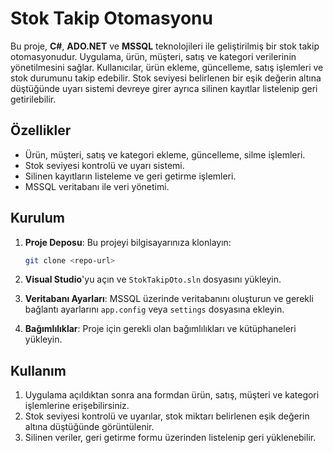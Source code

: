 # **Stok Takip Otomasyonu**

Bu proje, **C#**, **ADO.NET** ve **MSSQL** teknolojileri ile geliştirilmiş bir stok takip otomasyonudur. Uygulama, ürün, müşteri, satış ve kategori verilerinin yönetilmesini sağlar. Kullanıcılar, ürün ekleme, güncelleme, satış işlemleri ve stok durumunu takip edebilir. Stok seviyesi belirlenen bir eşik değerin altına düştüğünde uyarı sistemi devreye girer  ayrıca silinen kayıtlar listelenip geri getirilebilir. 

## **Özellikler**

- Ürün, müşteri, satış ve kategori ekleme, güncelleme, silme işlemleri.
- Stok seviyesi kontrolü ve uyarı sistemi.
- Silinen kayıtların listeleme ve geri getirme işlemleri.
- MSSQL veritabanı ile veri yönetimi.

## **Kurulum**

1. **Proje Deposu**: Bu projeyi bilgisayarınıza klonlayın:
    ```bash
    git clone <repo-url>
    ```

2. **Visual Studio**'yu açın ve `StokTakipOto.sln` dosyasını yükleyin.

3. **Veritabanı Ayarları**: MSSQL üzerinde veritabanını oluşturun ve gerekli bağlantı ayarlarını `app.config` veya `settings` dosyasına ekleyin.

4. **Bağımlılıklar**: Proje için gerekli olan bağımlılıkları ve kütüphaneleri yükleyin.

## **Kullanım**

1. Uygulama açıldıktan sonra ana formdan ürün, satış, müşteri ve kategori işlemlerine erişebilirsiniz.
2. Stok seviyesi kontrolü ve uyarılar, stok miktarı belirlenen eşik değerin altına düştüğünde görüntülenir.
3. Silinen veriler, geri getirme formu üzerinden listelenip geri yüklenebilir.
